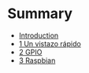 # Summary

* [Introduction](README.md)
* [1 Un vistazo rápido](chapter1.md)
* [2 GPIO](2-gpio.md)
* [3 Raspbian](3-raspbian.md)


